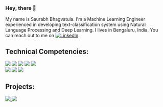 ### Hey, there 👋
My name is Saurabh Bhagvatula. I'm a Machine Learning Engineer experienced in developing text-classification system using Natural Language Processing and Deep Learning. I lives in Bengaluru, India. You can reach out to me on [![LinkedIn][1.2]][1].

<!-- Icons -->
[1.2]: https://raw.githubusercontent.com/MartinHeinz/MartinHeinz/master/linkedin-3-16.png (LinkedIn icon without padding)

<!-- Links to your social media accounts -->
[1]: https://www.linkedin.com/in/saurabhbhagvatula/

## Technical Competencies:
![](https://img.shields.io/badge/Deep%20Learning-TensorFlow-orange)
![](https://img.shields.io/badge/Deep%20Learning-PyTorch-orange)
![](https://img.shields.io/badge/Machine%20Learning-scikit--learn-orange)
![](https://img.shields.io/badge/Machine%20Learning-numpy-orange)
![](https://img.shields.io/badge/Machine%20Learning-pandas-orange) <br/>
![](https://img.shields.io/badge/Code-Python-orange)
![](https://img.shields.io/badge/Tools-Docker-orange)
![](https://img.shields.io/badge/Tools-Git-orange)

## Projects:
<a href="https://github.com/saurabhbh21/Quora_Question_Pair_Similarity">
  <img src="https://github-readme-stats.vercel.app/api/pin/?username=saurabhbh21&repo=Quora_Question_Pair_Similarity" />
</a>
<a href="https://github.com/saurabhbh21/DLTemplate">
  <img src="https://github-readme-stats.vercel.app/api/pin/?username=saurabhbh21&repo=DLTemplate" />
</a>
